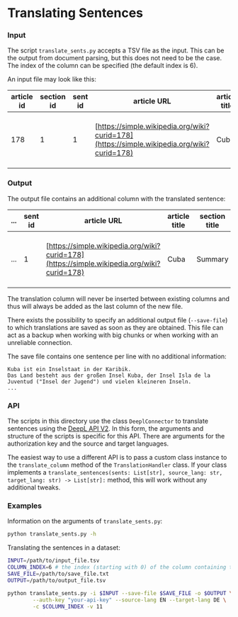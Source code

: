 # Translating Sentences

### Input

The script `translate_sents.py` accepts a TSV file as the input. This can be the output from document parsing, but this does not need to be the case. The index of the column can be specified (the default index is 6).

An input file may look like this:

| article id | section id | sent id | article URL                                                  | article title | section title | sent                                            |
| ---------- | ---------- | ------- | ------------------------------------------------------------ | ------------- | ------------- | ----------------------------------------------- |
| 178        | 1          | 1       | [https://simple.wikipedia.org/wiki?curid=178](https://simple.wikipedia.org/wiki?curid=178) | Cuba          | Summary       | Cuba is an island country in the Caribbean Sea. |



### Output

The output file contains an additional column with the translated sentence:

| ...  | sent id | article URL                                                  | article title | section title | sent                                            | translation                             |
| ---- | ------- | ------------------------------------------------------------ | ------------- | ------------- | ----------------------------------------------- | --------------------------------------- |
| ...  | 1       | [https://simple.wikipedia.org/wiki?curid=178](https://simple.wikipedia.org/wiki?curid=178) | Cuba          | Summary       | Cuba is an island country in the Caribbean Sea. | Kuba ist ein Inselstaat in der Karibik. |

The translation column will never be inserted between existing columns and thus will always be added as the last column of the new file.

There exists the possibility to specify an additional output file (`--save-file`) to which translations are saved as soon as they are obtained. This file can act as a backup when working with big chunks or when working with an unreliable connection.

The save file contains one sentence per line with no additional information:

```
Kuba ist ein Inselstaat in der Karibik.
Das Land besteht aus der großen Insel Kuba, der Insel Isla de la Juventud ("Insel der Jugend") und vielen kleineren Inseln.
...
```



### API

The scripts in this directory use the class `DeeplConnector` to translate sentences using the [DeepL API V2](https://www.deepl.com/docs-api/accessing-the-api/api-versions). In this form, the arguments and structure of the scripts is specific for this API. There are arguments for the authorization key and the source and target languages.

The easiest way to use a different API is to pass a custom class instance to the `translate_column` method of the `TranslationHandler` class. If your class implements a `translate_sentences(sents: List[str], source_lang: str, target_lang: str) -> List[str]:` method, this will work without any additional tweaks.



### Examples

Information on the arguments of `translate_sents.py`:

```bash
python translate_sents.py -h
```

Translating the sentences in a dataset:

```bash
INPUT=/path/to/input_file.tsv
COLUMN_INDEX=6 # the index (starting with 0) of the column containing the sentences
SAVE_FILE=/path/to/save_file.txt
OUTPUT=/path/to/output_file.tsv

python translate_sents.py -i $INPUT --save-file $SAVE_FILE -o $OUTPUT \
        --auth-key "your-api-key" --source-lang EN --target-lang DE \
        -c $COLUMN_INDEX -v 11
```


